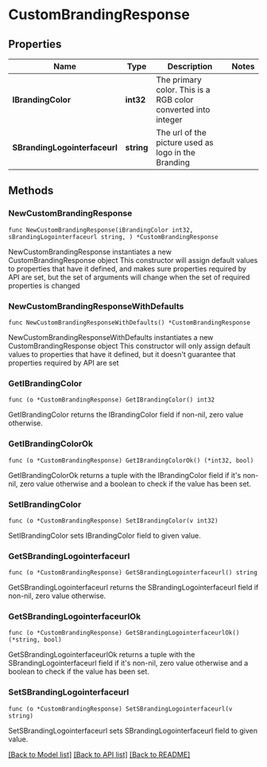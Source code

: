 # CustomBrandingResponse

## Properties

Name | Type | Description | Notes
------------ | ------------- | ------------- | -------------
**IBrandingColor** | **int32** | The primary color. This is a RGB color converted into integer | 
**SBrandingLogointerfaceurl** | **string** | The url of the picture used as logo in the Branding | 

## Methods

### NewCustomBrandingResponse

`func NewCustomBrandingResponse(iBrandingColor int32, sBrandingLogointerfaceurl string, ) *CustomBrandingResponse`

NewCustomBrandingResponse instantiates a new CustomBrandingResponse object
This constructor will assign default values to properties that have it defined,
and makes sure properties required by API are set, but the set of arguments
will change when the set of required properties is changed

### NewCustomBrandingResponseWithDefaults

`func NewCustomBrandingResponseWithDefaults() *CustomBrandingResponse`

NewCustomBrandingResponseWithDefaults instantiates a new CustomBrandingResponse object
This constructor will only assign default values to properties that have it defined,
but it doesn't guarantee that properties required by API are set

### GetIBrandingColor

`func (o *CustomBrandingResponse) GetIBrandingColor() int32`

GetIBrandingColor returns the IBrandingColor field if non-nil, zero value otherwise.

### GetIBrandingColorOk

`func (o *CustomBrandingResponse) GetIBrandingColorOk() (*int32, bool)`

GetIBrandingColorOk returns a tuple with the IBrandingColor field if it's non-nil, zero value otherwise
and a boolean to check if the value has been set.

### SetIBrandingColor

`func (o *CustomBrandingResponse) SetIBrandingColor(v int32)`

SetIBrandingColor sets IBrandingColor field to given value.


### GetSBrandingLogointerfaceurl

`func (o *CustomBrandingResponse) GetSBrandingLogointerfaceurl() string`

GetSBrandingLogointerfaceurl returns the SBrandingLogointerfaceurl field if non-nil, zero value otherwise.

### GetSBrandingLogointerfaceurlOk

`func (o *CustomBrandingResponse) GetSBrandingLogointerfaceurlOk() (*string, bool)`

GetSBrandingLogointerfaceurlOk returns a tuple with the SBrandingLogointerfaceurl field if it's non-nil, zero value otherwise
and a boolean to check if the value has been set.

### SetSBrandingLogointerfaceurl

`func (o *CustomBrandingResponse) SetSBrandingLogointerfaceurl(v string)`

SetSBrandingLogointerfaceurl sets SBrandingLogointerfaceurl field to given value.



[[Back to Model list]](../README.md#documentation-for-models) [[Back to API list]](../README.md#documentation-for-api-endpoints) [[Back to README]](../README.md)


